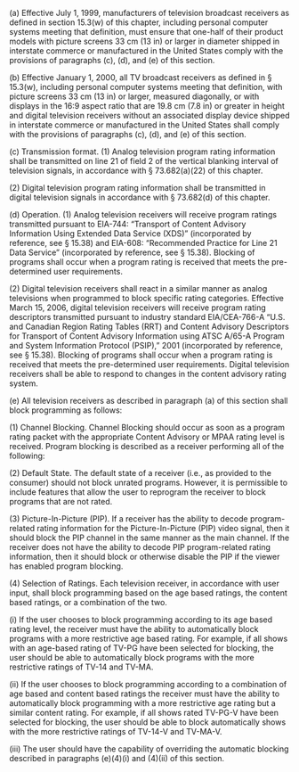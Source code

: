 (a) Effective July 1, 1999, manufacturers of television broadcast receivers as defined in section 15.3(w) of this chapter, including personal computer systems meeting that definition, must ensure that one-half of their product models with picture screens 33 cm (13 in) or larger in diameter shipped in interstate commerce or manufactured in the United States comply with the provisions of paragraphs (c), (d), and (e) of this section.
                                    

(b) Effective January 1, 2000, all TV broadcast receivers as defined in § 15.3(w), including personal computer systems meeting that definition, with picture screens 33 cm (13 in) or larger, measured diagonally, or with displays in the 16:9 aspect ratio that are 19.8 cm (7.8 in) or greater in height and digital television receivers without an associated display device shipped in interstate commerce or manufactured in the United States shall comply with the provisions of paragraphs (c), (d), and (e) of this section.

(c) Transmission format. (1) Analog television program rating information shall be transmitted on line 21 of field 2 of the vertical blanking interval of television signals, in accordance with § 73.682(a)(22) of this chapter.

(2) Digital television program rating information shall be transmitted in digital television signals in accordance with § 73.682(d) of this chapter.

(d) Operation. (1) Analog television receivers will receive program ratings transmitted pursuant to EIA-744: “Transport of Content Advisory Information Using Extended Data Service (XDS)” (incorporated by reference, see § 15.38) and EIA-608: “Recommended Practice for Line 21 Data Service” (incorporated by reference, see § 15.38). Blocking of programs shall occur when a program rating is received that meets the pre-determined user requirements.

(2) Digital television receivers shall react in a similar manner as analog televisions when programmed to block specific rating categories. Effective March 15, 2006, digital television receivers will receive program rating descriptors transmitted pursuant to industry standard EIA/CEA-766-A “U.S. and Canadian Region Rating Tables (RRT) and Content Advisory Descriptors for Transport of Content Advisory Information using ATSC A/65-A Program and System Information Protocol (PSIP),” 2001 (incorporated by reference, see § 15.38). Blocking of programs shall occur when a program rating is received that meets the pre-determined user requirements. Digital television receivers shall be able to respond to changes in the content advisory rating system.

(e) All television receivers as described in paragraph (a) of this section shall block programming as follows:

(1) Channel Blocking. Channel Blocking should occur as soon as a program rating packet with the appropriate Content Advisory or MPAA rating level is received. Program blocking is described as a receiver performing all of the following:
                                    

(2) Default State. The default state of a receiver (i.e., as provided to the consumer) should not block unrated programs. However, it is permissible to include features that allow the user to reprogram the receiver to block programs that are not rated.

(3) Picture-In-Picture (PIP). If a receiver has the ability to decode program-related rating information for the Picture-In-Picture (PIP) video signal, then it should block the PIP channel in the same manner as the main channel. If the receiver does not have the ability to decode PIP program-related rating information, then it should block or otherwise disable the PIP if the viewer has enabled program blocking.

(4) Selection of Ratings. Each television receiver, in accordance with user input, shall block programming based on the age based ratings, the content based ratings, or a combination of the two.

(i) If the user chooses to block programming according to its age based rating level, the receiver must have the ability to automatically block programs with a more restrictive age based rating. For example, if all shows with an age-based rating of TV-PG have been selected for blocking, the user should be able to automatically block programs with the more restrictive ratings of TV-14 and TV-MA.

(ii) If the user chooses to block programming according to a combination of age based and content based ratings the receiver must have the ability to automatically block programming with a more restrictive age rating but a similar content rating. For example, if all shows rated TV-PG-V have been selected for blocking, the user should be able to block automatically shows with the more restrictive ratings of TV-14-V and TV-MA-V.

(iii) The user should have the capability of overriding the automatic blocking described in paragraphs (e)(4)(i) and (4)(ii) of this section.


